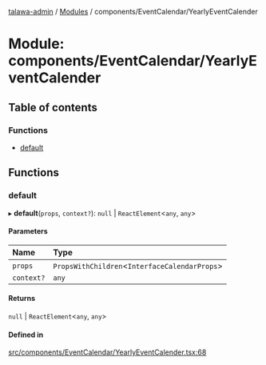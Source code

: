 [talawa-admin](../README.md) / [Modules](../modules.md) / components/EventCalendar/YearlyEventCalender

# Module: components/EventCalendar/YearlyEventCalender

## Table of contents

### Functions

- [default](components_EventCalendar_YearlyEventCalender.md#default)

## Functions

### default

▸ **default**(`props`, `context?`): ``null`` \| `ReactElement`\<`any`, `any`\>

#### Parameters

| Name | Type |
| :------ | :------ |
| `props` | `PropsWithChildren`\<`InterfaceCalendarProps`\> |
| `context?` | `any` |

#### Returns

``null`` \| `ReactElement`\<`any`, `any`\>

#### Defined in

[src/components/EventCalendar/YearlyEventCalender.tsx:68](https://github.com/pateldivyesh1323/talawa-admin/blob/f5c4099/src/components/EventCalendar/YearlyEventCalender.tsx#L68)
